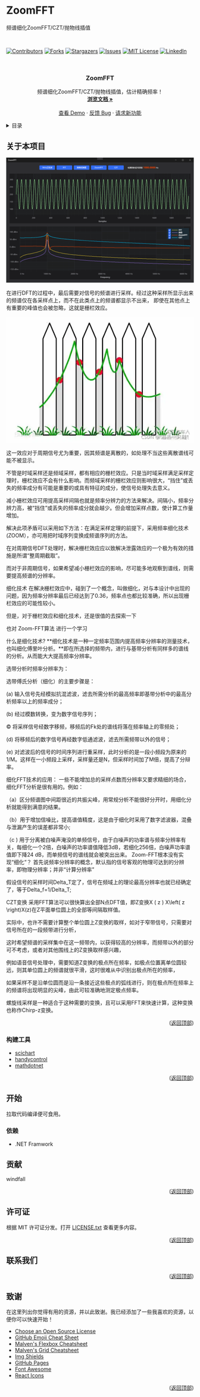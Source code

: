 # ZoomFFT
 频谱细化ZoomFFT/CZT/抛物线插值
<!-- PROJECT SHIELDS -->
<!-- PROJECT LOGO -->
<br />

<div id="top"></div>
<!--
*** 感谢查看我们的最佳 README 模板，如果你有好的建议，请复刻（fork）本仓库并且创建一个
*** 拉取请求（pull request），或者直接创建一个带「enhancement」标签的议题（issue）。
*** 不要忘记给该项目点一个 star！
*** 再次感谢！现在快去创建一些了不起的东西吧！:D
-->



<!-- 项目 SHIELDS -->
<!--
*** 我们使用了 markdown 「参考风格」的链接以便于阅读。
*** 参考链接是用方括号 [ ] 包围起来的，而非 圆括号 ( )。
*** 请到文档末尾查看 contributors-url、forks-url 等变量的声明。这是一种可选的简洁语法，你可能会想要使用。
*** https://www.markdownguide.org/basic-syntax/#reference-style-links
-->
[![Contributors][contributors-shield]][contributors-url]
[![Forks][forks-shield]][forks-url]
[![Stargazers][stars-shield]][stars-url]
[![Issues][issues-shield]][issues-url]
[![MIT License][license-shield]][license-url]
[![LinkedIn][linkedin-shield]][linkedin-url]



<!-- 项目 LOGO -->
<br />
<div align="center">
  <h3 align="center">ZoomFFT</h3>

  <p align="center">
    频谱细化ZoomFFT/CZT/抛物线插值，估计精确频率！
    <br />
    <a href="https://github.com/lemurmu/ZoomFFT/tree/master/README.md"><strong>浏览文档 »</strong></a>
    <br />
    <br />
    <a href="https://github.com/lemurmu/ZoomFFT/tree/master/ZoomFFT">查看 Demo</a>
    ·
    <a href="https://github.com/lemurmu/ZoomFFT/tree/master/issues">反馈 Bug</a>
    ·
    <a href="https://github.com/lemurmu/ZoomFFT/tree/master/issues">请求新功能</a>
  </p>
</div>



<!-- 目录 -->
<details>
  <summary>目录</summary>
  <ol>
    <li>
      <a href="#关于本项目">关于本项目</a>
      <ul>
        <li><a href="#构建工具">构建工具</a></li>
      </ul>
    </li>
    <li>
      <a href="#开始">开始</a>
      <ul>
        <li><a href="#依赖">依赖</a></li>
        <li><a href="#安装">安装</a></li>
      </ul>
    </li>
    <li><a href="#使用方法">使用方法</a></li>
    <li><a href="#路线图">路线图</a></li>
    <li><a href="#贡献">贡献</a></li>
    <li><a href="#许可证">许可证</a></li>
    <li><a href="#联系我们">联系我们</a></li>
    <li><a href="#致谢">致谢</a></li>
  </ol>
</details>



<!-- 关于本项目 -->
## 关于本项目

![产品截图](https://github.com/lemurmu/ZoomFFT/blob/master/Screenshoot/main.png)

在进行DFT的过程中，最后需要对信号的频谱进行采样。经过这种采样所显示出来的频谱仅在各采样点上，而不在此类点上的频谱都显示不出来，
即使在其他点上有重要的峰值也会被忽略，这就是栅栏效应。

![栅栏效应](https://github.com/lemurmu/ZoomFFT/blob/master/Screenshoot/栅栏效应.png)

这一效应对于周期信号尤为重要，因其频谱是离散的，如处理不当这些离散谱线可能不被显示。

不管是时域采样还是频域采样，都有相应的栅栏效应。只是当时域采样满足采样定理时，栅栏效应不会有什么影响。而频域采样的栅栏效应则影响很大，“挡住”或丢失的频率成分有可能是重要的或具有特征的成分，使信号处理失去意义。

减小栅栏效应可用提高采样间隔也就是频率分辨力的方法来解决。间隔小，频率分辨力高，被“挡住”或丢失的频率成分就会越少。但会增加采样点数，使计算工作量增加。

解决此项矛盾可以采用如下方法：在满足采样定理的前提下，采用频率细化技术(ZOOM），亦可用把时域序列变换成频谱序列的方法。

在对周期信号DFT处理时，解决栅栏效应应以致解决泄露效应的一个极为有效的措施是所谓“整周期截取”。

而对于非周期信号，如果希望减小栅栏效应的影响，尽可能多地观察到谱线，则需要提高频谱的分辨率。

细化技术
在解决栅栏效应中，碰到了一个概念，叫做细化，对与本设计中出现的问题，因为频率分辨率最后已经达到了0.36，频率点也都比较准确，所以出现栅栏效应的可能性较小。

但是，对于栅栏效应和细化技术，还是很值的去探索一下

也对 Zoom-FFT算法 进行一个学习

什么是细化技术?
**细化技术是一种一定频率范围内提高频率分辨率的测量技术，也叫细化傅里叶分析。**即在所选择的频带内，进行与基带分析有同样多的谱线的分析。从而能大大提高频率分辨率。

选带分析时频率分辨率为：

选带傅氏分析（细化）的主要步骤是：

(a) 输入信号先经模拟抗混滤波，滤去所需分析的最高频率即基带分析中的最高分析频率以上的频率成分；

(b) 经过模数转换，变为数字信号序列；

© 将采样信号经数字移频，移频后的Fk处的谱线将落在频率轴上的零频处；

(d) 将移频后的数字信号再经数字低通滤波，滤去所需频带以外的信号；

(e) 对滤波后的信号的时间序列进行重采样，此时分析的是一段小频段为原来的1/M。这样在一小频段上采样，采样量还是N，但采样时间加了M倍，提高了分辩率。

细化FFT技术的应用：
一些不能增加总的采样点数而分辨率又要求精细的场合，细化FFT分析是很有用的。例如：

（a）区分频谱图中间距很近的共振尖峰，用常规分析不能很好分开时，用细化分析就能得到满意的结果。

（b）用于增加信噪比，提高谱值精度，这是由于细化时采用了数字滤波器，混叠与泄漏产生的误差都非常小;

（c ) 用于分离被白噪声淹没的单频信号，由于白噪声的功率谱与频率分辨率有关，每细化一个2倍，白噪声的功率谱值降低3dB，若细化256倍，白噪声功率谱值即下降24 dB，而单频信号的谱线就会被突出出来。
Zoom-FFT根本没有实现“细化“？
首先说频率分辨率的概念，默认指的信号客观的物理可达到的分辨率，即物理分辨率；并非“计算分辨率”

假设信号的采样时间Delta_T定了，信号在频域上的理论最高分辨率也就已经确定了，等于Delta_f=1/Delta_T;

CZT变换
采用FFT算法可以很快算出全部N点DFT值，即Z变换X ( z ) X\left( z \right)X(z)在Z平面单位圆上的全部等间隔取样值。

实际中，也许不需要计算整个单位圆上Z变换的取样，如对于窄带信号，只需要对信号所在的一段频带进行分析，

这时希望频谱的采样集中在这一频带内，以获得较高的分辨率，而频带以外的部分可不考虑，或者对其他围线上的Z变换取样感兴趣，

例如语音信号处理中，需要知道Z变换的极点所在频率，如极点位置离单位圆较远，则其单位圆上的频谱就很平滑，这时很难从中识别出极点所在的频率，

如果采样不是沿单位圆而是沿一条接近这些极点的弧线进行，则在极点所在频率上的频谱将出现明显的尖峰，由此可较准确地测定极点频率。

螺旋线采样是一种适合于这种需要的变换，且可以采用FFT来快速计算，这种变换也称作Chirp-z变换。

<p align="right">(<a href="#top">返回顶部</a>)</p>

### 构建工具

- [scichart](https://www.scichart.com/)
- [handycontrol](https://handyorg.gitee.io/handycontrol/)
- [mathdotnet](https://www.mathdotnet.com/)

<p align="right">(<a href="#top">返回顶部</a>)</p>



<!-- 开始 -->
## 开始

拉取代码编译便可食用。

### 依赖

* .NET Framwork
<!-- 贡献 -->
## 贡献
windfall

<p align="right">(<a href="#top">返回顶部</a>)</p>


<!-- 许可证 -->
## 许可证

根据 MIT 许可证分发。打开 [LICENSE.txt](LICENSE.txt) 查看更多内容。


<p align="right">(<a href="#top">返回顶部</a>)</p>



<!-- 联系我们 -->
## 联系我们



<p align="right">(<a href="#top">返回顶部</a>)</p>



<!-- 致谢 -->
## 致谢

在这里列出你觉得有用的资源，并以此致谢。我已经添加了一些我喜欢的资源，以便你可以快速开始！

* [Choose an Open Source License](https://choosealicense.com)
* [GitHub Emoji Cheat Sheet](https://www.webpagefx.com/tools/emoji-cheat-sheet)
* [Malven's Flexbox Cheatsheet](https://flexbox.malven.co/)
* [Malven's Grid Cheatsheet](https://grid.malven.co/)
* [Img Shields](https://shields.io)
* [GitHub Pages](https://pages.github.com)
* [Font Awesome](https://fontawesome.com)
* [React Icons](https://react-icons.github.io/react-icons/search)

<p align="right">(<a href="#top">返回顶部</a>)</p>



<!-- MARKDOWN 链接 & 图片 -->
<!-- https://www.markdownguide.org/basic-syntax/#reference-style-links -->
[contributors-shield]: https://img.shields.io/github/contributors/BreakingAwful/Best-README-Template-zh.svg?style=for-the-badge
[contributors-url]: https://github.com/BreakingAwful/Best-README-Template-zh/graphs/contributors
[forks-shield]: https://img.shields.io/github/forks/BreakingAwful/Best-README-Template-zh.svg?style=for-the-badge
[forks-url]: https://github.com/BreakingAwful/Best-README-Template-zh/network/members
[stars-shield]: https://img.shields.io/github/stars/BreakingAwful/Best-README-Template-zh.svg?style=for-the-badge
[stars-url]: https://github.com/BreakingAwful/Best-README-Template-zh/stargazers
[issues-shield]: https://img.shields.io/github/issues/BreakingAwful/Best-README-Template-zh.svg?style=for-the-badge
[issues-url]: https://github.com/BreakingAwful/Best-README-Template-zh/issues
[license-shield]: https://img.shields.io/github/license/BreakingAwful/Best-README-Template-zh.svg?style=for-the-badge
[license-url]: https://github.com/BreakingAwful/Best-README-Template-zh/blob/master/LICENSE.txt
[linkedin-shield]: https://img.shields.io/badge/-LinkedIn-black.svg?style=for-the-badge&logo=linkedin&colorB=555
[linkedin-url]: https://linkedin.com/in/othneildrew
[product-screenshot]: images/screenshot.png
